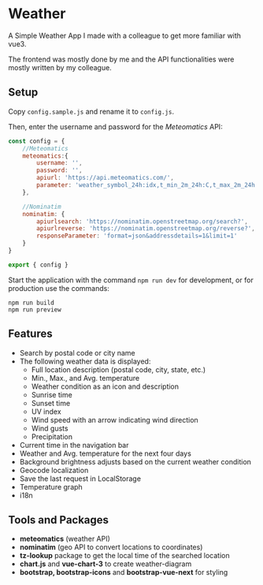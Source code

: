 # Weather

A Simple Weather App I made with a colleague to get more familiar with vue3.

The frontend was mostly done by me and the API functionalities were mostly written by my colleague.

## Setup

Copy `config.sample.js` and rename it to `config.js`.

Then, enter the username and password for the *Meteomatics* API:

```javascript
const config = {
    //Meteomatics
    meteomatics:{
        username: '',
        password: '',
        apiurl: 'https://api.meteomatics.com/',
        parameter: 'weather_symbol_24h:idx,t_min_2m_24h:C,t_max_2m_24h:C,precip_24h:mm,uv:idx,wind_speed_10m:ms,wind_dir_10m:d,wind_gusts_10m_24h:ms,sunrise:sql,sunset:sql/'
    },

    //Nominatim
    nominatim: {
        apiurlsearch: 'https://nominatim.openstreetmap.org/search?',
        apiurlreverse: 'https://nominatim.openstreetmap.org/reverse?',
        responseParameter: 'format=json&addressdetails=1&limit=1'
    }
}

export { config }
```

Start the application with the command `npm run dev` for development, or for production use the commands:

```
npm run build
npm run preview
```

## Features

- Search by postal code or city name
- The following weather data is displayed:
    - Full location description (postal code, city, state, etc.)
    - Min., Max., and Avg. temperature
    - Weather condition as an icon and description
    - Sunrise time
    - Sunset time
    - UV index
    - Wind speed with an arrow indicating wind direction
    - Wind gusts
    - Precipitation
- Current time in the navigation bar
- Weather and Avg. temperature for the next four days
- Background brightness adjusts based on the current weather condition
- Geocode localization
- Save the last request in LocalStorage
- Temperature graph
- i18n

## Tools and Packages
- **meteomatics** (weather API)
- **nominatim** (geo API to convert locations to coordinates)
- **tz-lookup** package to get the local time of the searched location
- **chart.js** and **vue-chart-3** to create weather-diagram
- **bootstrap, bootstrap-icons** and **bootstrap-vue-next** for styling